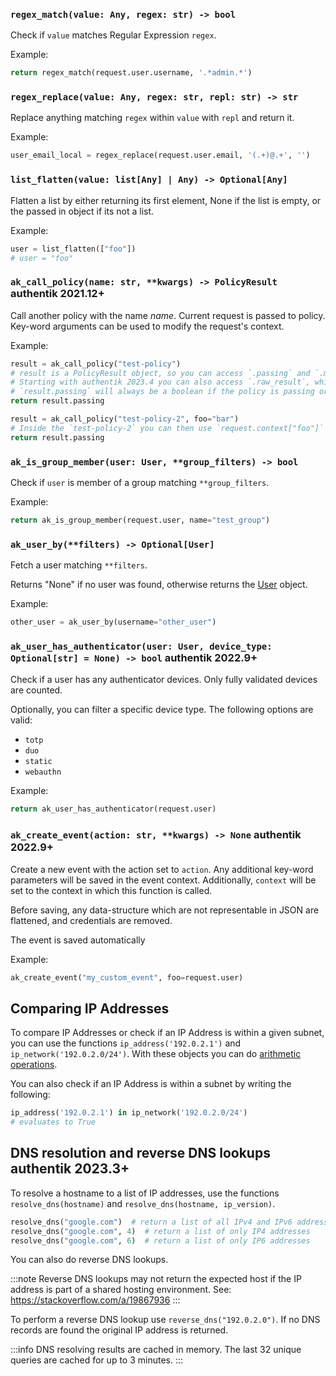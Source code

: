 ### `regex_match(value: Any, regex: str) -> bool`

Check if `value` matches Regular Expression `regex`.

Example:

```python
return regex_match(request.user.username, '.*admin.*')
```

### `regex_replace(value: Any, regex: str, repl: str) -> str`

Replace anything matching `regex` within `value` with `repl` and return it.

Example:

```python
user_email_local = regex_replace(request.user.email, '(.+)@.+', '')
```

### `list_flatten(value: list[Any] | Any) -> Optional[Any]`

Flatten a list by either returning its first element, None if the list is empty, or the passed in object if its not a list.

Example:

```python
user = list_flatten(["foo"])
# user = "foo"
```

### `ak_call_policy(name: str, **kwargs) -> PolicyResult` <span class="badge badge--version">authentik 2021.12+</span>

Call another policy with the name _name_. Current request is passed to policy. Key-word arguments
can be used to modify the request's context.

Example:

```python
result = ak_call_policy("test-policy")
# result is a PolicyResult object, so you can access `.passing` and `.messages`.
# Starting with authentik 2023.4 you can also access `.raw_result`, which is the raw value returned from the called policy
# `result.passing` will always be a boolean if the policy is passing or not.
return result.passing

result = ak_call_policy("test-policy-2", foo="bar")
# Inside the `test-policy-2` you can then use `request.context["foo"]`
return result.passing
```

### `ak_is_group_member(user: User, **group_filters) -> bool`

Check if `user` is member of a group matching `**group_filters`.

Example:

```python
return ak_is_group_member(request.user, name="test_group")
```

### `ak_user_by(**filters) -> Optional[User]`

Fetch a user matching `**filters`.

Returns "None" if no user was found, otherwise returns the [User](/docs/users-sources/user) object.

Example:

```python
other_user = ak_user_by(username="other_user")
```

### `ak_user_has_authenticator(user: User, device_type: Optional[str] = None) -> bool` <span class="badge badge--version">authentik 2022.9+</span>

Check if a user has any authenticator devices. Only fully validated devices are counted.

Optionally, you can filter a specific device type. The following options are valid:

-   `totp`
-   `duo`
-   `static`
-   `webauthn`

Example:

```python
return ak_user_has_authenticator(request.user)
```

### `ak_create_event(action: str, **kwargs) -> None` <span class="badge badge--version">authentik 2022.9+</span>

Create a new event with the action set to `action`. Any additional key-word parameters will be saved in the event context. Additionally, `context` will be set to the context in which this function is called.

Before saving, any data-structure which are not representable in JSON are flattened, and credentials are removed.

The event is saved automatically

Example:

```python
ak_create_event("my_custom_event", foo=request.user)
```

## Comparing IP Addresses

To compare IP Addresses or check if an IP Address is within a given subnet, you can use the functions `ip_address('192.0.2.1')` and `ip_network('192.0.2.0/24')`. With these objects you can do [arithmetic operations](https://docs.python.org/3/library/ipaddress.html#operators).

You can also check if an IP Address is within a subnet by writing the following:

```python
ip_address('192.0.2.1') in ip_network('192.0.2.0/24')
# evaluates to True
```

## DNS resolution and reverse DNS lookups <span class="badge badge--version">authentik 2023.3+</span>

To resolve a hostname to a list of IP addresses, use the functions `resolve_dns(hostname)` and `resolve_dns(hostname, ip_version)`.

```python
resolve_dns("google.com")  # return a list of all IPv4 and IPv6 addresses
resolve_dns("google.com", 4)  # return a list of only IP4 addresses
resolve_dns("google.com", 6)  # return a list of only IP6 addresses
```

You can also do reverse DNS lookups.

:::note
Reverse DNS lookups may not return the expected host if the IP address is part of a shared hosting environment.
See: https://stackoverflow.com/a/19867936
:::

To perform a reverse DNS lookup use `reverse_dns("192.0.2.0")`. If no DNS records are found the original IP address is returned.

:::info
DNS resolving results are cached in memory. The last 32 unique queries are cached for up to 3 minutes.
:::
